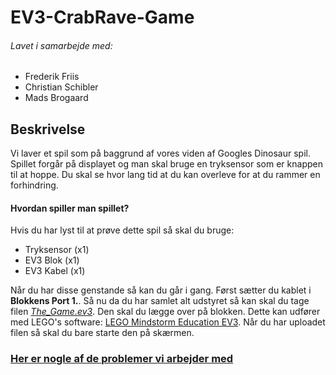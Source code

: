 # EV3-CrabRave-Game
###### Lavet i samarbejde med:
- Frederik Friis
- Christian Schibler
- Mads Brogaard

## Beskrivelse
Vi laver et spil som på baggrund af vores viden af Googles Dinosaur spil. 
Spillet forgår på displayet og man skal bruge en tryksensor som er knappen til at hoppe. Du skal se hvor lang tid at du kan overleve for at du rammer en forhindring. 


#### Hvordan spiller man spillet?
Hvis du har lyst til at prøve dette spil så skal du bruge:
- Tryksensor (x1)
- EV3 Blok (x1)
- EV3 Kabel (x1)

Når du har disse genstande så kan du går i gang. Først sætter du kablet i **Blokkens Port 1.**. Så nu da du har samlet alt udstyret så kan skal du tage filen [*The_Game.ev3*](/The_Game.ev3). Den skal du lægge over på blokken. Dette kan udfører med LEGO's software: [LEGO Mindstorm Education EV3](https://education.lego.com/en-us/downloads/mindstorms-ev3/software). Når du har uploadet filen så skal du bare starte den på skærmen. 




### [Her er nogle af de problemer vi arbejder med](https://github.com/kasp470f/EV3-CrabRave-Game/issues)
